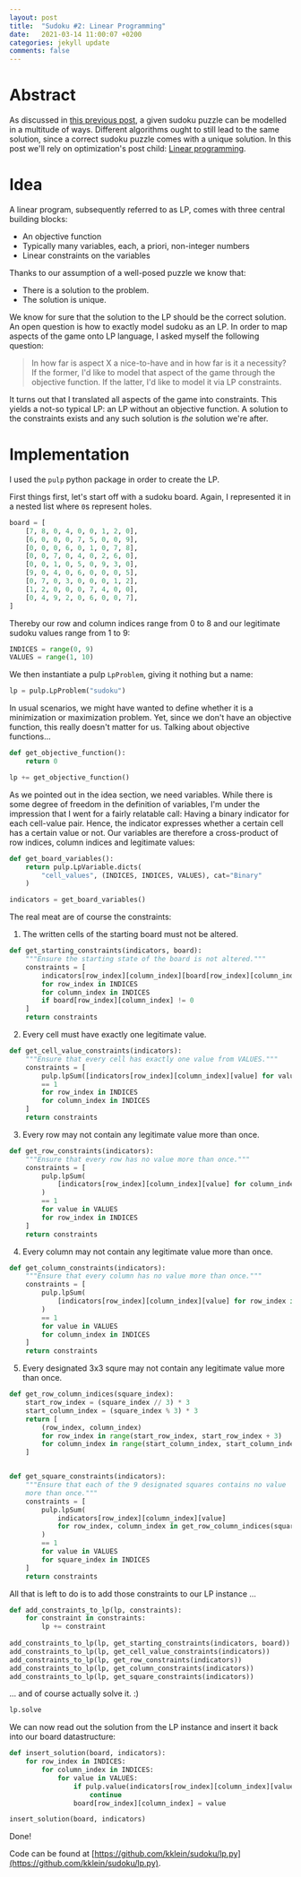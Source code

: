```yaml
---
layout: post
title:  "Sudoku #2: Linear Programming"
date:   2021-03-14 11:00:07 +0200
categories: jekyll update
comments: false
---
```



# Abstract

As discussed in [this previous post](http://kevinkle.in/jekyll/update/2021/02/28/sudoku_dfs.html),
a given sudoku puzzle can be modelled in a multitude of ways. Different algorithms ought to still
lead to the same solution, since a correct sudoku puzzle comes with a unique solution. In this
post we'll rely on optimization's post child: [Linear programming](https://en.wikipedia.org/wiki/Linear_programming).

# Idea

A linear program, subsequently referred to as LP, comes with three central building blocks:
* An objective function
* Typically many variables, each, a priori, non-integer numbers
* Linear constraints on the variables

Thanks to our assumption of a well-posed puzzle we know that:
* There is a solution to the problem.
* The solution is unique.

We know for sure that the solution to the LP should be the correct solution. An open question is how to exactly model sudoku as an LP. In order to map aspects of the game onto LP language, I asked myself the following question:
> In how far is aspect X a nice-to-have and in how far is it a necessity?
If the former, I'd like to model that aspect of the game through the objective function. If the latter, I'd like to model it via LP constraints.

It turns out that I translated all aspects of the game into constraints. This yields a not-so typical LP: an LP without an objective function. A solution to the constraints exists and any such solution is _the_ solution we're after.

# Implementation

I used the `pulp` python package in order to create the LP.

First things first, let's start off with a sudoku board. Again, I represented it in a nested list where `0`s represent holes.

```python
board = [
    [7, 8, 0, 4, 0, 0, 1, 2, 0],
    [6, 0, 0, 0, 7, 5, 0, 0, 9],
    [0, 0, 0, 6, 0, 1, 0, 7, 8],
    [0, 0, 7, 0, 4, 0, 2, 6, 0],
    [0, 0, 1, 0, 5, 0, 9, 3, 0],
    [9, 0, 4, 0, 6, 0, 0, 0, 5],
    [0, 7, 0, 3, 0, 0, 0, 1, 2],
    [1, 2, 0, 0, 0, 7, 4, 0, 0],
    [0, 4, 9, 2, 0, 6, 0, 0, 7],
]
```
Thereby our row and column indices range from 0 to 8 and our legitimate sudoku values range from 1 to 9:
```python
INDICES = range(0, 9)
VALUES = range(1, 10)
```
We then instantiate a pulp `LpProblem`, giving it nothing but a name:
```python
lp = pulp.LpProblem("sudoku")
```
In usual scenarios, we might have wanted to define whether it is a minimization or maximization
problem. Yet, since we don't have an objective function, this really doesn't matter for us.
Talking about objective functions...
```python
def get_objective_function():
    return 0

lp += get_objective_function()
```
As we pointed out in the idea section, we need variables. While there is some degree of freedom in the definition of variables, I'm under the impression that I went for a fairly relatable call:
Having a binary indicator for each cell-value pair. Hence, the indicator expresses whether a certain cell has a certain value or not. Our variables are therefore a cross-product of row indices, column indices and legitimate values:
```python
def get_board_variables():
    return pulp.LpVariable.dicts(
        "cell_values", (INDICES, INDICES, VALUES), cat="Binary"
    )

indicators = get_board_variables()
```
The real meat are of course the constraints:

1. The written cells of the starting board must not be altered.
```python
def get_starting_constraints(indicators, board):
    """Ensure the starting state of the board is not altered."""
    constraints = [
        indicators[row_index][column_index][board[row_index][column_index]] == 1
        for row_index in INDICES
        for column_index in INDICES
        if board[row_index][column_index] != 0
    ]
    return constraints
```
    
2. Every cell must have exactly one legitimate value.
```python
def get_cell_value_constraints(indicators):
    """Ensure that every cell has exactly one value from VALUES."""
    constraints = [
        pulp.lpSum([indicators[row_index][column_index][value] for value in VALUES])
        == 1
        for row_index in INDICES
        for column_index in INDICES
    ]
    return constraints
```

3. Every row may not contain any legitimate value more than once.
```python
def get_row_constraints(indicators):
    """Ensure that every row has no value more than once."""
    constraints = [
        pulp.lpSum(
            [indicators[row_index][column_index][value] for column_index in INDICES]
        )
        == 1
        for value in VALUES
        for row_index in INDICES
    ]
    return constraints
```

4. Every column may not contain any legitimate value more than once.
```python
def get_column_constraints(indicators):
    """Ensure that every column has no value more than once."""
    constraints = [
        pulp.lpSum(
            [indicators[row_index][column_index][value] for row_index in INDICES]
        )
        == 1
        for value in VALUES
        for column_index in INDICES
    ]
    return constraints
```

5. Every designated 3x3 squre may not contain any legitimate value more than once.
```python
def get_row_column_indices(square_index):
    start_row_index = (square_index // 3) * 3
    start_column_index = (square_index % 3) * 3
    return [
        (row_index, column_index)
        for row_index in range(start_row_index, start_row_index + 3)
        for column_index in range(start_column_index, start_column_index + 3)
    ]


def get_square_constraints(indicators):
    """Ensure that each of the 9 designated squares contains no value
    more than once."""
    constraints = [
        pulp.lpSum(
            indicators[row_index][column_index][value]
            for row_index, column_index in get_row_column_indices(square_index)
        )
        == 1
        for value in VALUES
        for square_index in INDICES
    ]
    return constraints
```

All that is left to do is to add those constraints to our LP instance ...

```python
def add_constraints_to_lp(lp, constraints):
    for constraint in constraints:
        lp += constraint
        
add_constraints_to_lp(lp, get_starting_constraints(indicators, board))
add_constraints_to_lp(lp, get_cell_value_constraints(indicators))
add_constraints_to_lp(lp, get_row_constraints(indicators))
add_constraints_to_lp(lp, get_column_constraints(indicators))
add_constraints_to_lp(lp, get_square_constraints(indicators))
```
... and of course actually solve it. :)
```python
lp.solve
```
We can now read out the solution from the LP instance and insert it back into our board
datastructure:

```python
def insert_solution(board, indicators):
    for row_index in INDICES:
        for column_index in INDICES:
            for value in VALUES:
                if pulp.value(indicators[row_index][column_index][value]) != 1:
                    continue
                board[row_index][column_index] = value

insert_solution(board, indicators)
```

Done!

Code can be found at [https://github.com/kklein/sudoku/lp.py](https://github.com/kklein/sudoku/lp.py).
